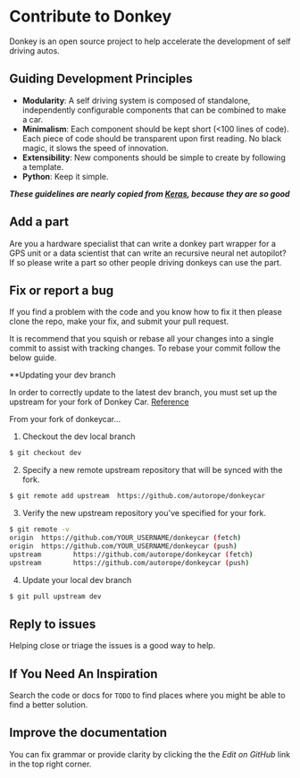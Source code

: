 
# Contribute to Donkey

Donkey is an open source project to help accelerate the development of
self driving autos.

## Guiding Development Principles

* **Modularity**: A self driving system is composed of standalone,
independently configurable components that can be combined to make a car.
* **Minimalism**: Each component should be kept short (<100 lines of code).
Each piece of code should be transparent upon first reading. No black magic,
it slows the speed of innovation.
* **Extensibility**: New components should be simple to create by following a
template.
* **Python**: Keep it simple.

***These guidelines are nearly copied from [Keras](http://keras.io),
   because they are so good***

## Add a part

Are you a hardware specialist that can write a donkey part wrapper for a
GPS unit or a data scientist that can write an recursive neural net autopilot?
If so please write a part so other people driving donkeys can use the part.

## Fix or report a bug

If you find a problem with the code and you know how to fix it then please
clone the repo, make your fix, and submit your pull request.

It is recommend that you squish or rebase all your changes into a single commit 
to assist with tracking changes.  To rebase your commit follow the below guide.

**Updating your dev branch

In order to correctly update to the latest dev branch, you must set up the upstream 
for your fork of Donkey Car.  [Reference](https://docs.github.com/en/free-pro-team@latest/github/collaborating-with-issues-and-pull-requests/configuring-a-remote-for-a-fork)


From your fork of donkeycar...

1. Checkout the dev local branch
```bash
$ git checkout dev
```

2. Specify a new remote upstream repository that will be synced with the fork.

```bash
$ git remote add upstream  https://github.com/autorope/donkeycar
```

3. Verify the new upstream repository you've specified for your fork.

```bash
$ git remote -v
origin  https://github.com/YOUR_USERNAME/donkeycar (fetch)
origin  https://github.com/YOUR_USERNAME/donkeycar (push)
upstream        https://github.com/autorope/donkeycar (fetch)
upstream        https://github.com/autorope/donkeycar (push)
```

4. Update your local dev branch

```bash
$ git pull upstream dev
```




## Reply to issues

Helping close or triage the issues is a good way to help.

## If You Need An Inspiration

Search the code or docs for `TODO` to find places where you might be able
to find a better solution.

## Improve the documentation

You can fix grammar or provide clarity by clicking the the *Edit on GitHub*
link in the top right corner.
